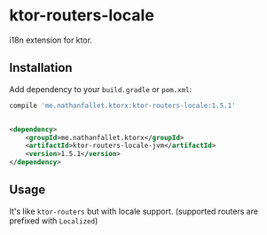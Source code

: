 # ktor-routers-locale

i18n extension for ktor.

## Installation

Add dependency to your `build.gradle` or `pom.xml`:

```groovy
compile 'me.nathanfallet.ktorx:ktor-routers-locale:1.5.1'
```

```xml

<dependency>
    <groupId>me.nathanfallet.ktorx</groupId>
    <artifactId>ktor-routers-locale-jvm</artifactId>
    <version>1.5.1</version>
</dependency>
```

## Usage

It's like `ktor-routers` but with locale support. (supported routers are prefixed with `Localized`)

